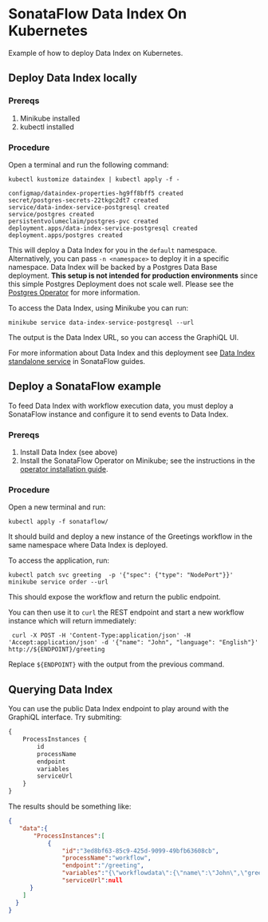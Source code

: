 # SonataFlow Data Index On Kubernetes

Example of how to deploy Data Index on Kubernetes.

## Deploy Data Index locally

### Prereqs

1. Minikube installed
2. kubectl installed

### Procedure

Open a terminal and run the following command:

```shell
kubectl kustomize dataindex | kubectl apply -f -

configmap/dataindex-properties-hg9ff8bff5 created
secret/postgres-secrets-22tkgc2dt7 created
service/data-index-service-postgresql created
service/postgres created
persistentvolumeclaim/postgres-pvc created
deployment.apps/data-index-service-postgresql created
deployment.apps/postgres created
```

This will deploy a Data Index for you in the `default` namespace. Alternatively, you can pass `-n <namespace>` to deploy it in a specific namespace.
Data Index will be backed by a Postgres Data Base deployment. **This setup is not intended for production environments** since this simple Postgres Deployment does not scale well. Please see the [Postgres Operator](https://github.com/zalando/postgres-operator) for more information.

To access the Data Index, using Minikube you can run:

```shell
minikube service data-index-service-postgresql --url 
```

The output is the Data Index URL, so you can access the GraphiQL UI.

For more information about Data Index and this deployment see [Data Index standalone service](https://sonataflow.org/serverlessworkflow/latest/data-index/data-index-service.html) in SonataFlow guides.

## Deploy a SonataFlow example

To feed Data Index with workflow execution data, you must deploy a SonataFlow instance and configure it to send events to Data Index.

### Prereqs

1. Install Data Index (see above)
2. Install the SonataFlow Operator on Minikube; see the instructions in the [operator installation guide](https://sonataflow.org/serverlessworkflow/latest/cloud/operator/install-serverless-operator.html).

### Procedure

Open a new terminal and run:

```shell
kubectl apply -f sonataflow/
```

It should build and deploy a new instance of the Greetings workflow in the same namespace where Data Index is deployed.

To access the application, run:

```shell
kubectl patch svc greeting  -p '{"spec": {"type": "NodePort"}}'
minikube service order --url
```

This should expose the workflow and return the public endpoint.

You can then use it to `curl` the REST endpoint and start a new workflow instance which will return immediately:

```shell
 curl -X POST -H 'Content-Type:application/json' -H 'Accept:application/json' -d '{"name": "John", "language": "English"}' http://${ENDPOINT}/greeting
```

Replace `${ENDPOINT}` with the output from the previous command.

## Querying Data Index

You can use the public Data Index endpoint to play around with the GraphiQL interface. Try submiting:

```graphql
{
    ProcessInstances {
        id
        processName
        endpoint
        variables
        serviceUrl
    }
}
```

The results should be something like:

```json
{
   "data":{
       "ProcessInstances":[
           {
               "id":"3ed8bf63-85c9-425d-9099-49bfb63608cb",
               "processName":"workflow",
               "endpoint":"/greeting",
               "variables":"{\"workflowdata\":{\"name\":\"John\",\"greeting\":\"Hello from JSON Workflow, \",\"language\":\"English\"}}",
               "serviceUrl":null     
      }   
    ] 
  }
}
```
